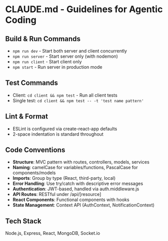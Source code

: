 # CLAUDE.md - Guidelines for Agentic Coding

## Build & Run Commands
- `npm run dev` - Start both server and client concurrently
- `npm run server` - Start server only (with nodemon)
- `npm run client` - Start client only
- `npm start` - Run server in production mode

## Test Commands
- Client: `cd client && npm test` - Run all client tests
- Single test: `cd client && npm test -- -t 'test name pattern'`

## Lint & Format
- ESLint is configured via create-react-app defaults
- 2-space indentation is standard throughout

## Code Conventions
- **Structure**: MVC pattern with routes, controllers, models, services
- **Naming**: camelCase for variables/functions, PascalCase for components/models
- **Imports**: Group by type (React, third-party, local)
- **Error Handling**: Use try/catch with descriptive error messages
- **Authentication**: JWT-based, handled via auth.middleware.js
- **API Routes**: RESTful under /api/[resource]
- **React Components**: Functional components with hooks
- **State Management**: Context API (AuthContext, NotificationContext)

## Tech Stack
Node.js, Express, React, MongoDB, Socket.io